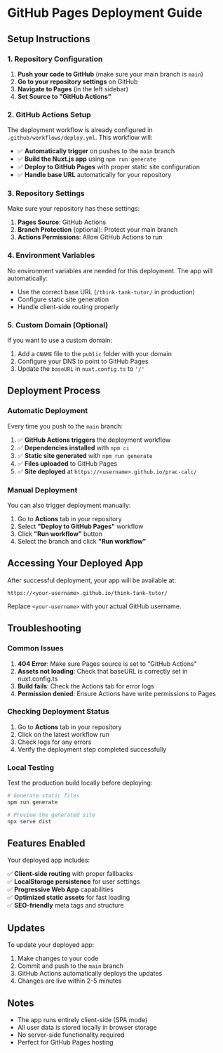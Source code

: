 # GitHub Pages Deployment Guide

## Setup Instructions

### 1. Repository Configuration

1. **Push your code to GitHub** (make sure your main branch is `main`)
2. **Go to your repository settings** on GitHub
3. **Navigate to Pages** (in the left sidebar)
4. **Set Source to "GitHub Actions"**

### 2. GitHub Actions Setup

The deployment workflow is already configured in `.github/workflows/deploy.yml`. This workflow will:

- ✅ **Automatically trigger** on pushes to the `main` branch
- ✅ **Build the Nuxt.js app** using `npm run generate`
- ✅ **Deploy to GitHub Pages** with proper static site configuration
- ✅ **Handle base URL** automatically for your repository

### 3. Repository Settings

Make sure your repository has these settings:

1. **Pages Source**: GitHub Actions
2. **Branch Protection** (optional): Protect your main branch
3. **Actions Permissions**: Allow GitHub Actions to run

### 4. Environment Variables

No environment variables are needed for this deployment. The app will automatically:

- Use the correct base URL (`/think-tank-tutor/` in production)
- Configure static site generation
- Handle client-side routing properly

### 5. Custom Domain (Optional)

If you want to use a custom domain:

1. Add a `CNAME` file to the `public` folder with your domain
2. Configure your DNS to point to GitHub Pages
3. Update the `baseURL` in `nuxt.config.ts` to `'/'`

## Deployment Process

### Automatic Deployment

Every time you push to the `main` branch:

1. ✅ **GitHub Actions triggers** the deployment workflow
2. ✅ **Dependencies installed** with `npm ci`
3. ✅ **Static site generated** with `npm run generate`
4. ✅ **Files uploaded** to GitHub Pages
5. ✅ **Site deployed** at `https://<username>.github.io/prac-calc/`

### Manual Deployment

You can also trigger deployment manually:

1. Go to **Actions** tab in your repository
2. Select **"Deploy to GitHub Pages"** workflow
3. Click **"Run workflow"** button
4. Select the branch and click **"Run workflow"**

## Accessing Your Deployed App

After successful deployment, your app will be available at:

```
https://<your-username>.github.io/think-tank-tutor/
```

Replace `<your-username>` with your actual GitHub username.

## Troubleshooting

### Common Issues

1. **404 Error**: Make sure Pages source is set to "GitHub Actions"
2. **Assets not loading**: Check that baseURL is correctly set in nuxt.config.ts
3. **Build fails**: Check the Actions tab for error logs
4. **Permission denied**: Ensure Actions have write permissions to Pages

### Checking Deployment Status

1. Go to **Actions** tab in your repository
2. Click on the latest workflow run
3. Check logs for any errors
4. Verify the deployment step completed successfully

### Local Testing

Test the production build locally before deploying:

```bash
# Generate static files
npm run generate

# Preview the generated site
npx serve dist
```

## Features Enabled

Your deployed app includes:

✅ **Client-side routing** with proper fallbacks  
✅ **LocalStorage persistence** for user settings  
✅ **Progressive Web App** capabilities  
✅ **Optimized static assets** for fast loading  
✅ **SEO-friendly** meta tags and structure  

## Updates

To update your deployed app:

1. Make changes to your code
2. Commit and push to the `main` branch
3. GitHub Actions automatically deploys the updates
4. Changes are live within 2-5 minutes

## Notes

- The app runs entirely client-side (SPA mode)
- All user data is stored locally in browser storage
- No server-side functionality required
- Perfect for GitHub Pages hosting